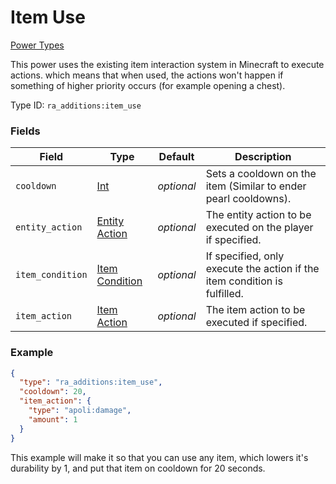 # Item Use
[Power Types](../power_types.md)

This power uses the existing item interaction system in Minecraft to execute actions. which means that when used, the actions won't happen if something of higher priority occurs (for example opening a chest).

Type ID: `ra_additions:item_use`
### Fields
 | Field | Type | Default | Description | 
|---|---|---|---|
 | `cooldown` | [Int](../data_types/int.md) | _optional_ | Sets a cooldown on the item (Similar to ender pearl cooldowns). | 
 | `entity_action` | [Entity Action](../entity_action_types.md) | _optional_ | The entity action to be executed on the player if specified. | 
 | `item_condition` | [Item Condition](../item_condition_types.md) | _optional_ | If specified, only execute the action if the item condition is fulfilled. | 
 | `item_action` | [Item Action](../item_action_types.md) | _optional_ | The item action to be executed if specified. | 

### Example
```json
{
  "type": "ra_additions:item_use",
  "cooldown": 20,
  "item_action": {
    "type": "apoli:damage",
    "amount": 1
  }
}
```
This example will make it so that you can use any item, which lowers it's durability by 1, and put that item on cooldown for 20 seconds.
